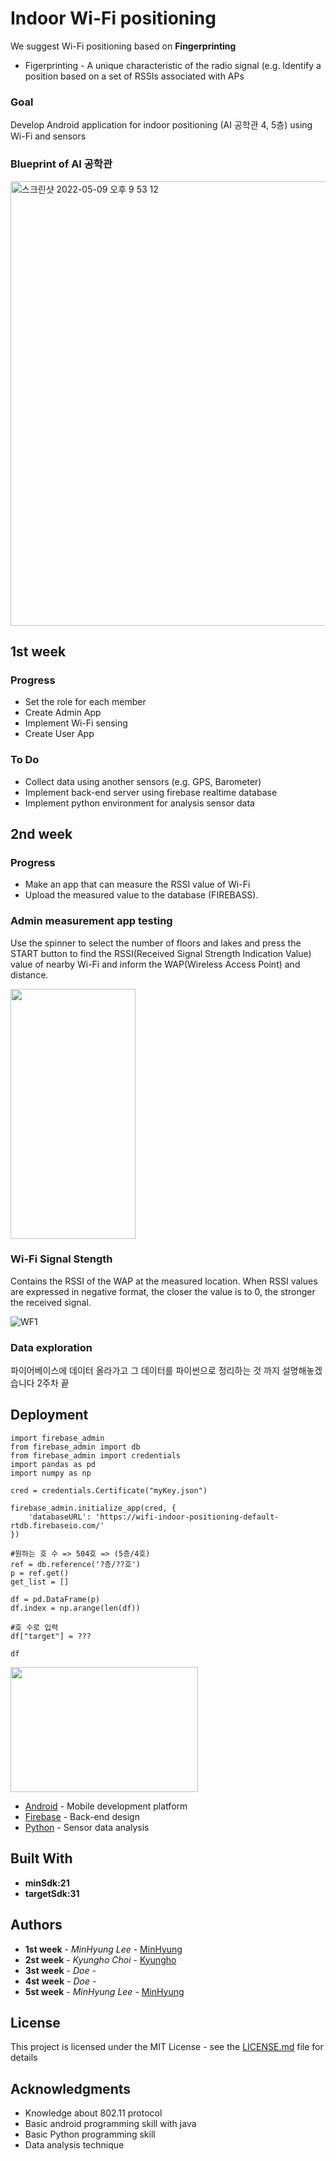 # Indoor Wi-Fi positioning
We suggest Wi-Fi positioning based on **Fingerprinting**
* Figerprinting - A unique characteristic of the radio signal (e.g. Identify a position based on a set of RSSIs associated with APs

### Goal
Develop Android application for indoor positioning (AI 공학관 4, 5층) using Wi-Fi and sensors

### Blueprint of AI 공학관
<img width="711" alt="스크린샷 2022-05-09 오후 9 53 12" src="https://user-images.githubusercontent.com/50310635/167414331-df3c09ef-82ee-41f5-ab18-9369ea44a8aa.png">





## 1st week

### Progress
* Set the role for each member
* Create Admin App 
* Implement Wi-Fi sensing
* Create User App

### To Do
* Collect data using another sensors (e.g. GPS, Barometer)
* Implement back-end server using firebase realtime database
* Implement python environment for analysis sensor data

## 2nd week

### Progress

* Make an app that can measure the RSSI value of Wi-Fi  
* Upload the measured value to the database (FIREBASS).

### Admin measurement app testing

Use the spinner to select the number of floors and lakes and press the START button to find the RSSI(Received Signal Strength Indication Value) value of nearby Wi-Fi and inform the WAP(Wireless Access Point) and distance.

<img src="https://user-images.githubusercontent.com/104605749/168459534-4885bdc5-7205-4140-9ace-c9283cf9a16d.jpg" width = "200" height = "400"/>

### Wi-Fi Signal Stength

Contains the RSSI of the WAP at the measured location. When RSSI values are expressed in negative format, the closer the value is to 0, the stronger the received signal.

![WF1](https://user-images.githubusercontent.com/104605749/168459127-5470ae9b-f954-41da-bf5a-721f58a41072.jpg)

### Data exploration

파이어베이스에 데이터 올라가고 그 데이터를 파이썬으로 정리하는 것 까지 설명해놓겠습니다
2주차 끝

## Deployment

```
import firebase_admin
from firebase_admin import db
from firebase_admin import credentials
import pandas as pd
import numpy as np
```

```
cred = credentials.Certificate("myKey.json")

firebase_admin.initialize_app(cred, {
    'databaseURL': 'https://wifi-indoor-positioning-default-rtdb.firebaseio.com/'
})
```

```
#원하는 호 수 => 504호 => (5층/4호)
ref = db.reference('?층/??호')
p = ref.get()
get_list = []
```

```
df = pd.DataFrame(p)
df.index = np.arange(len(df))

#호 수로 입력
df["target"] = ???

df
```

<img src="![image]https://user-images.githubusercontent.com/104605749/168984616-8c47083a-ab7a-48aa-b011-185688903e1f.png" width = "300" height = "200">

* [Android](http://www.dropwizard.io/1.0.2/docs/) - Mobile development platform
* [Firebase](https://maven.apache.org/) - Back-end design
* [Python](https://rometools.github.io/rome/) - Sensor data analysis

## Built With
* **minSdk:21**
* **targetSdk:31**


## Authors

* **1st week** - *MinHyung Lee* - [MinHyung](https://github.com/agtmwebtoon)
* **2st week** - *Kyungho Choi* - [Kyungho](https://github.com/KyunghoC)
* **3st week** - *Doe* - 
* **4st week** - *Doe* - 
* **5st week** - *MinHyung Lee* - [MinHyung](https://github.com/agtmwebtoon)

## License

This project is licensed under the MIT License - see the [LICENSE.md](LICENSE.md) file for details

## Acknowledgments

* Knowledge about 802.11 protocol
* Basic android programming skill with java
* Basic Python programming skill
* Data analysis technique
